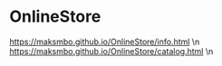 # OnlineStore
https://maksmbo.github.io/OnlineStore/info.html \n
https://maksmbo.github.io/OnlineStore/catalog.html \n
